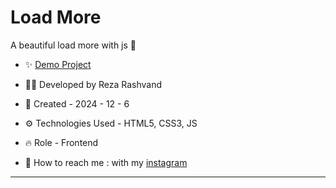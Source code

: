 # Load More

A beautiful load more with js 📰

- ✨ [Demo Project](https://reza-developer01.github.io/Loadmore/)

- 👨‍💻 Developed by Reza Rashvand

- 📅 Created - 2024 - 12 - 6

- ⚙️ Technologies Used - HTML5, CSS3, JS

- 🔥 Role - Frontend

- 🤝 How to reach me : with my [instagram](https://www.instagram.com/amirreza_rashvand_developer)
****
